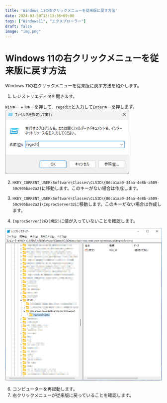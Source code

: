 ```yaml
---
title: 'Windows 11の右クリックメニューを従来版に戻す方法'
date: 2024-03-30T13:13:36+09:00
tags: ["Windows11", "エクスプローラー"]
draft: false
image: "img.png"
---
```


# Windows 11の右クリックメニューを従来版に戻す方法

Windows 11の右クリックメニューを従来版に戻す方法を紹介します。

1. レジストリエディタを開きます。

`Winキー` + `Rキー`を押して、`regedit`と入力して`Enterキー`を押します。
![img_1.png](img_1.png)　

2. `HKEY_CURRENT_USER\Software\Classes\CLSID\{86ca1aa0-34aa-4e8b-a509-50c905bae2a2}`に移動します。このキーがない場合は作成します。


4. `HKEY_CURRENT_USER\Software\Classes\CLSID\{86ca1aa0-34aa-4e8b-a509-50c905bae2a2}\InprocServer32`に移動します。このキーがない場合は作成します。
5. `InprocServer32`の`(規定)`に値が入っていないことを確認します。

![img_2.png](img_2.png)

6. コンピューターを再起動します。
7. 右クリックメニューが従来版に戻っていることを確認します。
